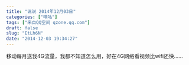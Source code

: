 ```yaml
---
title: "说说 2014年12月03日"
categories: ["嘀咕"]
tags: ["来自QQ空间 qzone.qq.com"]
draft: false
slug: "EtLh6N"
date: "2014-12-03 19:34:27"
---
```


移动每月送我4G流量，我都不知道怎么用，好在4G网络看视频比wifi还快……
